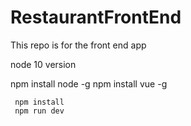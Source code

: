 # RestaurantFrontEnd
This repo is for the front end app

node 10 version

npm install node -g
npm install vue -g


     npm install
     npm run dev
